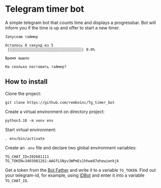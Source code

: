 # Telegram timer bot
A simple telegram bot that counts time and displays a progressbar.
Bot will inform you if the time is up and offer to start a new timer.
    
   
    Запускаю таймер
    
    Осталось 0 секунд из 5
     |░░░░░░░░░░░░░░░░░░░░░░░░░░░░░░░░░| 0.0%
    
    Время вышло
    
    На сколько поставить таймер?

## How to install
Clone the project:

    git clone https://github.com/remboinc/Tg_timer_bot

Create a virtual environment on directory project:

    python3.10 -m venv env
    
Start virtual environment:
    
    . env/bin/activate
    
Create an `.env` file and declare two global environment variables:

    TG_CHAT_ID=392681111
    TG_TOKEN=3403981261:AAGfL5Nyv3WPmEs1hhwe87ehewienkjk

Get a token from the [Bot Father](https://t.me/BotFather) and write it to a variable `TG_TOKEN`. 
Find out your telegram-id, for example, using [IDBot](https://t.me/username_to_id_bot) and enter it into a variable `TG_CHAT_ID`.
